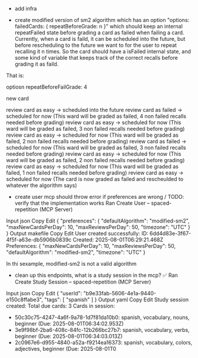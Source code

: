 * add infra

* create modified version of sm2 algorithm which has an option "options: failedCards: { repeatBeforeGrade: n }" which should keep an internal repeatFailed state before grading a card as failed when failing a card.
Currently, when a card is faild, it can be scheduled into the future, but before rescheduling to the future we want to for the user to repeat recalling it n times. So the card should have a isFailed internal state, and some kind of variable that keeps track of the correct recalls before grading it as faild.

That is:

optiosn repeatBeforeFailGrade: 4

new card

review card as easy -> scheduled into the future
review card as failed -> scheduled for now (This ward will be graded as failed, 4 non failed recalls needed before grading)
review card as easy -> scheduled for now (This ward will be graded as failed, 3 non failed recalls needed before grading)
review card as easy -> scheduled for now (This ward will be graded as failed, 2 non failed recalls needed before grading)
review card as failed -> scheduled for now (This ward will be graded as failed, 3 non failed recalls needed before grading)
review card as easy -> scheduled for now (This ward will be graded as failed, 2 non failed recalls needed before grading)
review card as easy -> scheduled for now (This ward will be graded as failed, 1 non failed recalls needed before grading)
review card as easy -> scheduled for now (The card is now graded as failed and rescheulded to whatever the algorithm says)



* create user mcp should throw error if preferences are wrong
/ TODO: verify that the implementation works
Ran Create User – spaced-repetition (MCP Server)

Input
json
Copy
Edit
{
  "preferences": {
    "defaultAlgorithm": "modified-sm2",
    "maxNewCardsPerDay": 10,
    "maxReviewsPerDay": 50,
    "timezone": "UTC"
  }
}
Output
makefile
Copy
Edit
User created successfully:
ID: 6dd4d83e-3f67-4f5f-a63e-db5906b0839c
Created: 2025-08-01T06:29:21.468Z
Preferences: {
  "maxNewCardsPerDay": 10,
  "maxReviewsPerDay": 50,
  "defaultAlgorithm": "modified-sm2",
  "timezone": "UTC"
}

In thi sexample, modified-sm2 is not a valid algorithm


* clean up this endpoints, what is a study session in the mcp?
✅ Ran Create Study Session – spaced-repetition (MCP Server)

Input
json
Copy
Edit
{
  "userId": "b9e33fab-5606-4e1a-9440-e150c8ffabe3",
  "tags": [
    "spanish"
  ]
}
Output
yaml
Copy
Edit
Study session created:
Total due cards: 3
Cards in session:
- 50c30c75-4247-4a6f-9a78-1d7f81da10b0: spanish, vocabulary, nouns, beginner (Due: 2025-08-01T06:34:02.953Z)
- 3e9f98bf-2ba6-408c-84fc-12b266bc27b7: spanish, vocabulary, verbs, beginner (Due: 2025-08-01T06:34:03.013Z)
- 2c0967e6-d955-4840-a52a-f9214ea16373: spanish, vocabulary, colors, adjectives, beginner (Due: 2025-08-01T0